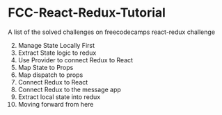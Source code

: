 # FCC-React-Redux-Tutorial
A list of the solved challenges on freecodecamps react-redux challenge

2. Manage State Locally First
3. Extract State logic to redux
4. Use Provider to connect Redux to React
5. Map State to Props
6. Map dispatch to props
7. Connect Redux to React
8. Connect Redux to the message app
9. Extract local state into redux
10. Moving forward from here